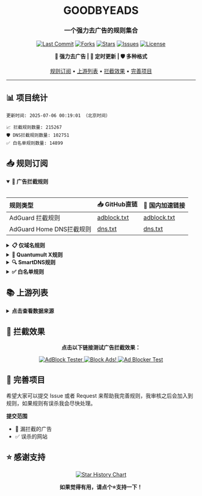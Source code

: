 <div align="center">
<h1 align="center">GOODBYEADS</h1>
<h3 align="center">一个强力去广告的规则集合</h3>

<p align="center">

[![Last Commit](https://img.shields.io/github/last-commit/chuan0712/Anti-advertising?style=flat-square&color=blue)](https://github.com/chuan0712/Anti-advertising)
[![Forks](https://img.shields.io/github/forks/chuan0712/Anti-advertising?style=flat-square&color=brightgreen)](https://github.com/chuan0712/Anti-advertising)
[![Stars](https://img.shields.io/github/stars/chuan0712/Anti-advertising?style=flat-square&color=yellow)](https://github.com/chuan0712/Anti-advertising)
[![Issues](https://img.shields.io/github/issues/chuan0712/Anti-advertising?style=flat-square&color=red)](https://github.com/chuan0712/Anti-advertising/issues)
[![License](https://img.shields.io/github/license/chuan0712/Anti-advertising?style=flat-square&color=9cf)](https://github.com/chuan0712/Anti-advertising)

</p>


<p align="center">
  <b>🚫 强力去广告 | 🔄 定时更新 | 🛡️ 多种格式</b>
</p>

<p align="center">
  <a href="#-规则订阅">规则订阅</a> •
  <a href="#-上游列表">上游列表</a> •
  <a href="#-拦截效果">拦截效果</a> •
  <a href="#-完善项目">完善项目</a>
</p>

---

</div>

## 📊 项目统计

```
更新时间: 2025-07-06 00:19:01 （北京时间） 

📈 拦截规则数量: 215267 
🛡️ DNS拦截规则数量: 102751 
✅ 白名单规则数量: 14899 
```

## 📥 规则订阅

<details open>
<summary><b>🚫 广告拦截规则</b></summary>
<br>

| 规则类型 | 📥 GitHub直链 | 🚀 国内加速链接 |
| :---- | :---- | :---- |
| AdGuard 拦截规则 | [adblock.txt](https://raw.githubusercontent.com/chuan0712/Anti-advertising/master/data/rules/adblock.txt) | [adblock.txt](https://ghfast.top/raw.githubusercontent.com/chuan0712/Anti-advertising/master/data/rules/adblock.txt) |
| AdGuard Home DNS拦截规则 | [dns.txt](https://raw.githubusercontent.com/chuan0712/Anti-advertising/master/data/rules/dns.txt) | [dns.txt](https://ghfast.top/raw.githubusercontent.com/chuan0712/Anti-advertising/master/data/rules/dns.txt) |

</details>

<details>
<summary><b>📋 仅域名规则</b></summary>
<br>

| 规则类型 | 📥 GitHub直链 | 🚀 国内加速链接 |
| :---- | :---- | :---- |
| 黑名单域名列表 | [ad-domain.txt](https://raw.githubusercontent.com/chuan0712/Anti-advertising/master/data/rules/ad-domain.txt) | [ad-domain.txt](https://ghfast.top/raw.githubusercontent.com/chuan0712/Anti-advertising/master/data/rules/ad-domain.txt) |

</details>

<details>
<summary><b>📱 Quantumult X规则</b></summary>
<br>

| 规则类型 | 📥 GitHub直链 | 🚀 国内加速链接 |
| :---- | :---- | :---- |
| Quantumult X规则 | [qx.list](https://raw.githubusercontent.com/chuan0712/Anti-advertising/master/data/rules/qx.list) | [qx.list](https://ghfast.top/raw.githubusercontent.com/chuan0712/Anti-advertising/master/data/rules/qx.list) |

</details>

<details>
<summary><b>🔍 SmartDNS规则</b></summary>
<br>

| 规则类型 | 📥 GitHub直链 | 🚀 国内加速链接 |
| :---- | :---- | :---- |
| SmartDNS拦截规则 | [smartdns.conf](https://raw.githubusercontent.com/chuan0712/Anti-advertising/master/data/rules/smartdns.conf) | [smartdns.conf](https://ghfast.top/raw.githubusercontent.com/chuan0712/Anti-advertising/master/data/rules/smartdns.conf) |
| SmartDNS白名单 | [smartdns-whitelist.conf](https://raw.githubusercontent.com/chuan0712/Anti-advertising/master/data/rules/smartdns-whitelist.conf) | [smartdns-whitelist.conf](https://ghfast.top/raw.githubusercontent.com/chuan0712/Anti-advertising/master/data/rules/smartdns-whitelist.conf) |

</details>

<details>
<summary><b>✅ 白名单规则</b></summary>
<br>

| 规则类型 | 📥 GitHub直链 | 🚀 国内加速链接 |
| :---- | :---- | :---- |
| 白名单规则 | [allow.txt](https://raw.githubusercontent.com/chuan0712/Anti-advertising/master/data/rules/allow.txt) | [allow.txt](https://ghfast.top/raw.githubusercontent.com/chuan0712/Anti-advertising/master/data/rules/allow.txt) |
</details>

## 📚 上游列表

<details>
<summary><b>点击查看数据来源</b></summary>
<br>

- [AdGuard规则](https://github.com/AdguardTeam/AdguardFilters)
- [EasyPrivacy规则](https://easylist.to/)
- [乘风视频过滤规则](https://raw.githubusercontent.com/xinggsf/Adblock-Plus-Rule/master/mv.txt)
- [去APP下载提示规则](https://raw.githubusercontent.com/Noyllopa/NoAppDownload/master/NoAppDownload.txt)
- [AWAvenue 秋风广告规则](https://raw.githubusercontent.com/TG-Twilight/AWAvenue-Ads-Rule/main/AWAvenue-Ads-Rule.txt)
- [GOODBYEADS 规则](https://github.com//8680/GOODBYEADS)
- [自建规则](https://github.com/chuan0712/Anti-advertising/tree/master/data/mod)

</details>

## 🚫 拦截效果

<div align="center">
  <p><b>点击以下链接测试广告拦截效果：</b></p>
  
  <a href="https://adblock-tester.com">
    <img src="https://img.shields.io/badge/AdBlock%20Tester-测试链接-blue?style=for-the-badge" alt="AdBlock Tester"/>
  </a>
  
  <a href="https://blockads.fivefilters.org/">
    <img src="https://img.shields.io/badge/Block%20Ads!-测试链接-green?style=for-the-badge" alt="Block Ads!"/>
  </a>
  
  <a href="https://adblock.turtlecute.org/">
    <img src="https://img.shields.io/badge/Ad%20Blocker%20Test-测试链接-orange?style=for-the-badge" alt="Ad Blocker Test"/>
  </a>
</div>

## 💬 完善项目

希望大家可以提交 Issue 或者 Request 来帮助我完善规则，我审核之后会加入到规则，如果规则有误杀我会尽快处理。

**提交范围**

- 🚫 漏拦截的广告
- ✅ 误杀的网站

## ⭐ 感谢支持

<p align='center'>
  <a href="https://github.com/chuan0712/Anti-advertising/stargazers">
    <img src="https://api.star-history.com/svg?repos=8680/GOODBYEADS&type=Date" alt="Star History Chart">
  </a>
</p>

<div align="center">
  <b>如果觉得有用，请点个⭐支持一下！</b>
</div>
